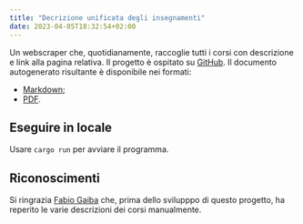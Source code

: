 ```yaml
---
title: "Decrizione unificata degli insegnamenti"
date: 2023-04-05T18:32:54+02:00
---
```


Un webscraper che, quotidianamente, raccoglie tutti i corsi con descrizione e
link alla pagina relativa. Il progetto è ospitato su
[GitHub](https://github.com/csunibo/course-description-merged). Il
documento autogenerato risultante è disponibile nei formati:

- [Markdown](https://csunibo.github.io/course-description-merged/description.md);
- [PDF](https://csunibo.github.io/course-description-merged/description.pdf).

## Eseguire in locale

Usare `cargo run` per avviare il programma.

## Riconoscimenti

Si ringrazia [Fabio Gaiba](https://github.com/faguccio) che, prima
dello svilupppo di questo progetto, ha reperito le varie descrizioni dei corsi
manualmente.
